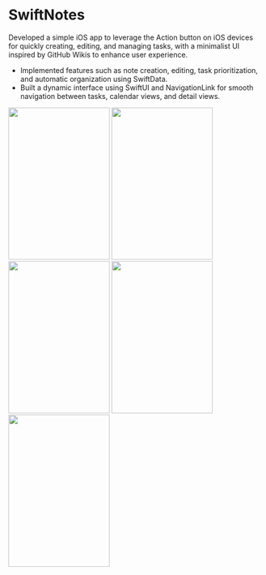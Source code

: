 # SwiftNotes
Developed a simple iOS app to leverage the Action button on iOS devices for quickly creating, editing, and managing tasks, with a minimalist UI inspired by GitHub Wikis to enhance user experience.

- Implemented features such as note creation, editing, task prioritization, and automatic organization using SwiftData.
- Built a dynamic interface using SwiftUI and NavigationLink for smooth navigation between tasks, calendar views, and detail views.

<img src="https://github.com/user-attachments/assets/30cc131e-1446-4952-bd57-e5624df49891" width="200px" height="300px" /> 
<img src="https://github.com/user-attachments/assets/4693508a-51cf-42a2-9ddd-e4d9854f2f9c" width="200px" height="300px" />

<img src="https://github.com/user-attachments/assets/41966f46-7f5e-4718-bc3a-46bbc40c7597" width="200px" height="300px" /> 
<img src="https://github.com/user-attachments/assets/4f487161-802a-4894-84e1-d6a1716f5610" width="200px" height="300px" />
<img src="https://github.com/user-attachments/assets/6d485851-eea1-4d00-923b-34fe02c6eb48" width="200px" height="300px" />
